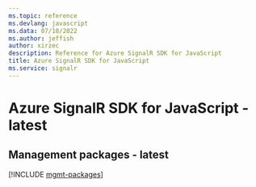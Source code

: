 ```yaml
---
ms.topic: reference
ms.devlang: javascript
ms.data: 07/18/2022
ms.author: jeffish
author: xirzec
description: Reference for Azure SignalR SDK for JavaScript
title: Azure SignalR SDK for JavaScript
ms.service: signalr
---
```

# Azure SignalR SDK for JavaScript - latest

## Management packages - latest
[!INCLUDE [mgmt-packages](signalr-mgmt-index.md)]
